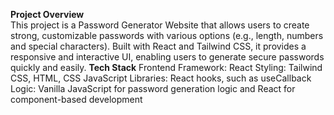 <b>Project Overview</b> <br>
This project is a Password Generator Website that allows users to create strong, customizable passwords with various options (e.g., length, numbers and special characters). Built with React and Tailwind CSS, it provides a responsive and interactive UI, enabling users to generate secure passwords quickly and easily.
<b>Tech Stack</b>
Frontend Framework: React
Styling: Tailwind CSS, HTML, CSS
JavaScript Libraries: React hooks, such as useCallback
Logic: Vanilla JavaScript for password generation logic and React for component-based development
